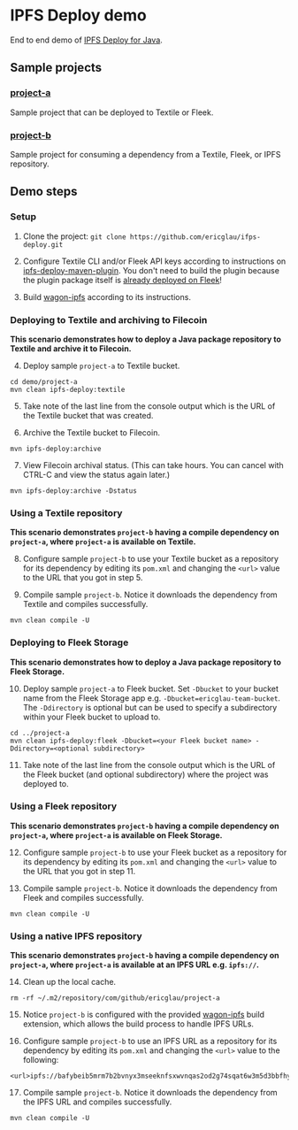 # IPFS Deploy demo

End to end demo of [IPFS Deploy for Java](https://github.com/ericglau/ipfs-deploy).

## Sample projects

### [project-a](project-a)
Sample project that can be deployed to Textile or Fleek.

### [project-b](project-b)
Sample project for consuming a dependency from a Textile, Fleek, or IPFS repository.

## Demo steps

### Setup

1. Clone the project: `git clone https://github.com/ericglau/ifps-deploy.git`

2. Configure Textile CLI and/or Fleek API keys according to instructions on [ipfs-deploy-maven-plugin](../ipfs-deploy-maven-plugin). You don't need to build the plugin because the plugin package itself is [already deployed on Fleek](https://ericglau2-team-bucket.storage.fleek.co/ipfs-deploy)!

3. Build [wagon-ipfs](../wagon-ipfs) according to its instructions.

### Deploying to Textile and archiving to Filecoin

**This scenario demonstrates how to deploy a Java package repository to Textile and archive it to Filecoin.**

4. Deploy sample `project-a` to Textile bucket.

```
cd demo/project-a
mvn clean ipfs-deploy:textile
```

5. Take note of the last line from the console output which is the URL of the Textile bucket that was created.

6. Archive the Textile bucket to Filecoin.

```
mvn ipfs-deploy:archive
```

7. View Filecoin archival status. (This can take hours. You can cancel with CTRL-C and view the status again later.)

```
mvn ipfs-deploy:archive -Dstatus
```

### Using a Textile repository

**This scenario demonstrates `project-b` having a compile dependency on `project-a`, where `project-a` is available on Textile.**

8. Configure sample `project-b` to use your Textile bucket as a repository for its dependency by editing its `pom.xml` and changing the `<url>` value to the URL that you got in step 5.

9. Compile sample `project-b`. Notice it downloads the dependency from Textile and compiles successfully.

```
mvn clean compile -U
```

### Deploying to Fleek Storage

**This scenario demonstrates how to deploy a Java package repository to Fleek Storage.**

10. Deploy sample `project-a` to Fleek bucket.  Set `-Dbucket` to your bucket name from the Fleek Storage app e.g. `-Dbucket=ericglau-team-bucket`.  The `-Ddirectory` is optional but can be used to specify a subdirectory within your Fleek bucket to upload to.

```
cd ../project-a
mvn clean ipfs-deploy:fleek -Dbucket=<your Fleek bucket name> -Ddirectory=<optional subdirectory>
```

11. Take note of the last line from the console output which is the URL of the Fleek bucket (and optional subdirectory) where the project was deployed to.

### Using a Fleek repository

**This scenario demonstrates `project-b` having a compile dependency on `project-a`, where `project-a` is available on Fleek Storage.**

12. Configure sample `project-b` to use your Fleek bucket as a repository for its dependency by editing its `pom.xml` and changing the `<url>` value to the URL that you got in step 11.

13. Compile sample `project-b`. Notice it downloads the dependency from Fleek and compiles successfully.

```
mvn clean compile -U
```

### Using a native IPFS repository

**This scenario demonstrates `project-b` having a compile dependency on `project-a`, where `project-a` is available at an IPFS URL e.g. `ipfs://`.**

14. Clean up the local cache.
```
rm -rf ~/.m2/repository/com/github/ericglau/project-a
```

15. Notice `project-b` is configured with the provided [wagon-ipfs](../wagon-ipfs) build extension, which allows the build process to handle IPFS URLs.

16. Configure sample `project-b` to use an IPFS URL as a repository for its dependency by editing its `pom.xml` and changing the `<url>` value to the following:
```
<url>ipfs://bafybeib5mrm7b2bvnyx3mseeknfsxwvnqas2od2g74sqat6w3m5d3bbfhy</url>
```

17. Compile sample `project-b`. Notice it downloads the dependency from the IPFS URL and compiles successfully.

```
mvn clean compile -U
```
